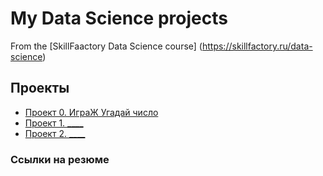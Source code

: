 # My Data Science projects
 
From the [SkillFaactory Data Science course] (https://skillfactory.ru/data-science)
 
 
## Проекты
 
* [Проект 0. ИграЖ Угадай число]()  
* [Проект 1. ____](_______)  
* [Проект 2. ____](_______)
 
### Ссылки на резюме